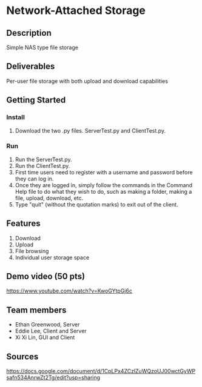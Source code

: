 # Network-Attached Storage

## Description
Simple NAS type file storage

## Deliverables
Per-user file storage with both upload and download capabilities

## Getting Started
### Install
1. Download the two .py files. ServerTest.py and ClientTest.py.

### Run 
1. Run the ServerTest.py.
2. Run the ClientTest.py.
3. First time users need to register with a username and password before they can log in.
4. Once they are logged in, simply follow the commands in the Command Help file to do what they wish to do, such as making a folder, making a file, upload, download, etc.
5. Type "quit" (without the quotation marks) to exit out of the client.

## Features 
1. Download
2. Upload
3. File browsing
4. Individual user storage space

## Demo video (50 pts)
https://www.youtube.com/watch?v=KwoGYtpGj6c

## Team members
* Ethan Greenwood, Server
* Eddie Lee, Client and Server
* Xi Xi Lin, GUI and Client

## Sources
https://docs.google.com/document/d/1CpLPx4ZCzlZuWQzoUJ00wctGyWPsafn534AnrwZt2Tg/edit?usp=sharing

